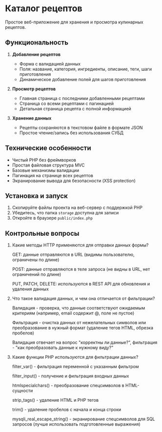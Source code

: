 # Каталог рецептов

Простое веб-приложение для хранения и просмотра кулинарных рецептов.

## Функциональность

1. **Добавление рецептов**
   - Форма с валидацией данных
   - Поля: название, категория, ингредиенты, описание, теги, шаги приготовления
   - Динамическое добавление полей для шагов приготовления

2. **Просмотр рецептов**
   - Главная страница с последними добавленными рецептами
   - Страница со всеми рецептами с пагинацией
   - Детальная страница рецепта с полной информацией

3. **Хранение данных**
   - Рецепты сохраняются в текстовом файле в формате JSON
   - Простое чтение/запись без использования СУБД

## Технические особенности

- Чистый PHP без фреймворков
- Простая файловая структура MVC
- Базовые механизмы валидации
- Пагинация на странице всех рецептов
- Экранирование вывода для безопасности (XSS protection)

## Установка и запуск

1. Скопируйте файлы проекта на веб-сервер с поддержкой PHP
2. Убедитесь, что папка `storage` доступна для записи
3. Откройте в браузере `public/index.php`

## Контрольные вопросы 

1. Какие методы HTTP применяются для отправки данных формы?

    GET: данные отправляются в URL (видимы пользователю, ограничены по длине)

    POST: данные отправляются в теле запроса (не видны в URL, нет ограничений по длине)

    PUT, PATCH, DELETE: используются в REST API для обновления и удаления данных

2. Что такое валидация данных, и чем она отличается от фильтрации?

    Валидация - проверка, что данные соответствуют ожидаемым критериям (например, email содержит @, поле не пустое)

    Фильтрация - очистка данных от нежелательных символов или преобразование в нужный формат (удаление тегов HTML, обрезка пробелов)

    Валидация отвечает на вопрос "корректны ли данные?", фильтрация - "как преобразовать данные к нужному виду?"

3. Какие функции PHP используются для фильтрации данных?

    filter_var() - фильтрация переменной с указанным фильтром

    filter_input() - получение и фильтрация входных данных

    htmlspecialchars() - преобразование спецсимволов в HTML-сущности

    strip_tags() - удаление HTML и PHP тегов

    trim() - удаление пробелов с начала и конца строки

    mysqli_real_escape_string() - экранирование спецсимволов для SQL запросов (лучше использовать подготовленные выражения)
